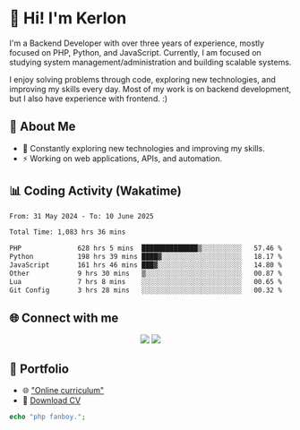 # 👋 Hi! I'm Kerlon

I'm a Backend Developer with over three years of experience, mostly focused on PHP, Python, and JavaScript. Currently, I am focused on studying system management/administration and building scalable systems.

I enjoy solving problems through code, exploring new technologies, and improving my skills every day. Most of my work is on backend development, but I also have experience with frontend. :)

## 🚀 About Me

* 🌱 Constantly exploring new technologies and improving my skills.
* ⚡ Working on web applications, APIs, and automation.

## 📊 Coding Activity (Wakatime)

<!--START_SECTION:waka-->

```txt
From: 31 May 2024 - To: 10 June 2025

Total Time: 1,083 hrs 36 mins

PHP              628 hrs 5 mins  ██████████████▒░░░░░░░░░░   57.46 %
Python           198 hrs 39 mins ████▓░░░░░░░░░░░░░░░░░░░░   18.17 %
JavaScript       161 hrs 46 mins ███▓░░░░░░░░░░░░░░░░░░░░░   14.80 %
Other            9 hrs 30 mins   ▒░░░░░░░░░░░░░░░░░░░░░░░░   00.87 %
Lua              7 hrs 8 mins    ░░░░░░░░░░░░░░░░░░░░░░░░░   00.65 %
Git Config       3 hrs 28 mins   ░░░░░░░░░░░░░░░░░░░░░░░░░   00.32 %
```

<!--END_SECTION:waka-->

## 🌐 Connect with me

<p align="center">
    <a href="https://www.linkedin.com/in/kerlon-fernandes"><img src="https://skillicons.dev/icons?i=linkedin" /></a>
    <a href="https://github.com/kerlonfernandes"><img src="https://skillicons.dev/icons?i=github" /></a>
</p>

## 📌 Portfolio

* 🌐 ["Online curriculum"](https://kerlon.com.br/)
* 📄 [Download CV](https://kerlon.com.br/assets/resumes/resume_en-us.pdf)

```php
echo "php fanboy.";
```
